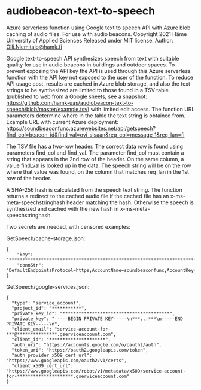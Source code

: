 # audiobeacon-text-to-speech
Azure serverless function using Google text to speech API with Azure blob caching of audio files. For use with audio beacons.
Copyright 2021 Häme University of Applied Sciences
Released under MIT license.
Author: Olli.Niemitalo@hamk.fi

Google text-to-speech API synthesizes speech from text with suitable quality for use in audio beacons in buildings and outdoor spaces.
To prevent exposing the API key the API is used through this Azure serverless function with the API key not exposed to the user of the function.
To reduce API usage cost, results are cached in Azure blob storage, and also the text strings to be synthesized are limited to those found in a TSV table (published to web from a Google sheets, see a snapshot: https://github.com/hamk-uas/audiobeacon-text-to-speech/blob/master/example.tsv) with limited edit access.
The function URL parameters determine where in the table the text string is obtained from.
Example URL with current Azure deployment: https://soundbeaconfunc.azurewebsites.net/api/getspeech?find_col=beacon_id&find_val=ovi_sisaan&req_col=message_1&req_lan=fi

The TSV file has a two-row header.
The correct data row is found using parameters find_col and find_val.
The parameter find_col must contain a string that appears in the 2nd row of the header.
On the same column, a value find_val is looked up in the data. The speech string will be on the row where that value was found, on the column that matches req_lan in the 1st row of the header.

A SHA-256 hash is calculated from the speech text string. The function returns a redirect to the cached audio file if the cached file has an x-ms-meta-speechstringhash header matching the hash.
Otherwise the speech is synthesized and cached with the new hash in x-ms-meta-speechstringhash.

Two secrets are needed, with censored examples:

GetSpeech/cache-storage.json:
```
{
    "key": "****************************************************************************************",
    "connStr": "DefaultEndpointsProtocol=https;AccountName=soundbeaconfunc;AccountKey=****************************************************************************************;EndpointSuffix=core.windows.net"
}
```

GetSpeech/google-services.json:
```
{
  "type": "service_account",
  "project_id": "***********",
  "private_key_id": "****************************************",
  "private_key": "-----BEGIN PRIVATE KEY-----\n***...***\n-----END PRIVATE KEY-----\n",
  "client_email": "service-account-for-***@***************.gserviceaccount.com",
  "client_id": "*********************",
  "auth_uri": "https://accounts.google.com/o/oauth2/auth",
  "token_uri": "https://oauth2.googleapis.com/token",
  "auth_provider_x509_cert_url": "https://www.googleapis.com/oauth2/v1/certs",
  "client_x509_cert_url": "https://www.googleapis.com/robot/v1/metadata/x509/service-account-for-*********************.gserviceaccount.com"
}
```
